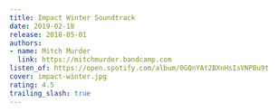 ```yaml
---
title: Impact Winter Soundtrack
date: 2019-02-18
release: 2018-05-01
authors:
- name: Mitch Murder
  link: https://mitchmurder.bandcamp.com
listen_of: https://open.spotify.com/album/0GQnYAt2BXnHsIsVNPBu9t
cover: impact-winter.jpg
rating: 4.5
trailing_slash: true
---
```

